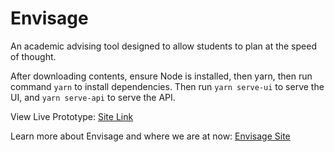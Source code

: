 # Envisage
An academic advising tool designed to allow students to plan at the speed of thought.

After downloading contents, ensure Node is installed, then yarn, then run command `yarn` to install dependencies. Then run `yarn serve-ui` to serve the UI, and `yarn serve-api` to serve the API.

View Live Prototype: [Site Link](http://envisage.timtheswan.com/)

Learn more about Envisage and where we are at now: [Envisage Site](https://envisageplanner.com)

